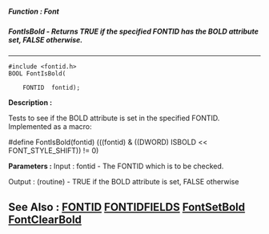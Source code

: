 ##### Function : Font
##### FontIsBold - Returns TRUE if the specified FONTID has the BOLD attribute set, FALSE otherwise.
---
```
#include <fontid.h>
BOOL FontIsBold(

	FONTID  fontid);
```
**Description :**

Tests to see if the BOLD attribute is set in the specified FONTID.  Implemented 
as a macro:

#define FontIsBold(fontid) (((fontid) & ((DWORD) ISBOLD << FONT_STYLE_SHIFT)) 
!= 0)

**Parameters :**
Input :
fontid  -  The FONTID which is to be checked.

Output :
(routine)  -  TRUE if the BOLD attribute is set, FALSE otherwise



**See Also :**
[FONTID](/domino-c-api-docs/reference/Data/FONTID)
[FONTIDFIELDS](/domino-c-api-docs/reference/Data/FONTIDFIELDS)
[FontSetBold](/domino-c-api-docs/reference/Func/FontSetBold)
[FontClearBold](/domino-c-api-docs/reference/Func/FontClearBold)
---
